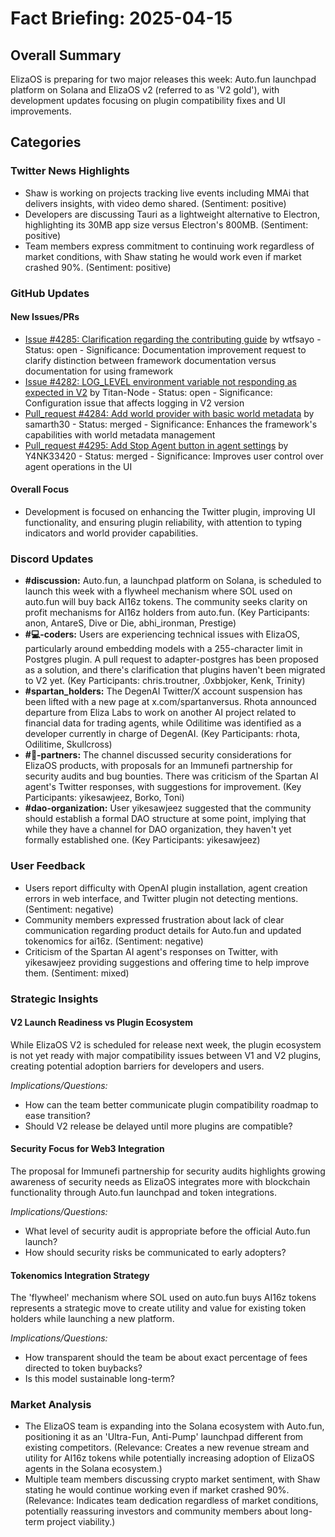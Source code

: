 # Fact Briefing: 2025-04-15

## Overall Summary
ElizaOS is preparing for two major releases this week: Auto.fun launchpad platform on Solana and ElizaOS v2 (referred to as 'V2 gold'), with development updates focusing on plugin compatibility fixes and UI improvements.

## Categories

### Twitter News Highlights
- Shaw is working on projects tracking live events including MMAi that delivers insights, with video demo shared. (Sentiment: positive)
- Developers are discussing Tauri as a lightweight alternative to Electron, highlighting its 30MB app size versus Electron's 800MB. (Sentiment: positive)
- Team members express commitment to continuing work regardless of market conditions, with Shaw stating he would work even if market crashed 90%. (Sentiment: positive)

### GitHub Updates

#### New Issues/PRs
- [Issue #4285: Clarification regarding the contributing guide](https://github.com/elizaOS/eliza/issues/4285) by wtfsayo - Status: open - Significance: Documentation improvement request to clarify distinction between framework documentation versus documentation for using framework
- [Issue #4282: LOG_LEVEL environment variable not responding as expected in V2](https://github.com/elizaOS/eliza/issues/4282) by Titan-Node - Status: open - Significance: Configuration issue that affects logging in V2 version
- [Pull_request #4284: Add world provider with basic world metadata](https://github.com/elizaOS/eliza/pull/4284) by samarth30 - Status: merged - Significance: Enhances the framework's capabilities with world metadata management
- [Pull_request #4295: Add Stop Agent button in agent settings](https://github.com/elizaOS/eliza/pull/4295) by Y4NK33420 - Status: merged - Significance: Improves user control over agent operations in the UI

#### Overall Focus
- Development is focused on enhancing the Twitter plugin, improving UI functionality, and ensuring plugin reliability, with attention to typing indicators and world provider capabilities.

### Discord Updates
- **#discussion:** Auto.fun, a launchpad platform on Solana, is scheduled to launch this week with a flywheel mechanism where SOL used on auto.fun will buy back AI16z tokens. The community seeks clarity on profit mechanisms for AI16z holders from auto.fun. (Key Participants: anon, AntareS, Dive or Die, abhi_ironman, Prestige)
- **#💻-coders:** Users are experiencing technical issues with ElizaOS, particularly around embedding models with a 255-character limit in Postgres plugin. A pull request to adapter-postgres has been proposed as a solution, and there's clarification that plugins haven't been migrated to V2 yet. (Key Participants: chris.troutner, .0xbbjoker, Kenk, Trinity)
- **#spartan_holders:** The DegenAI Twitter/X account suspension has been lifted with a new page at x.com/spartanversus. Rhota announced departure from Eliza Labs to work on another AI project related to financial data for trading agents, while Odilitime was identified as a developer currently in charge of DegenAI. (Key Participants: rhota, Odilitime, Skullcross)
- **#🥇-partners:** The channel discussed security considerations for ElizaOS products, with proposals for an Immunefi partnership for security audits and bug bounties. There was criticism of the Spartan AI agent's Twitter responses, with suggestions for improvement. (Key Participants: yikesawjeez, Borko, Toni)
- **#dao-organization:** User yikesawjeez suggested that the community should establish a formal DAO structure at some point, implying that while they have a channel for DAO organization, they haven't yet formally established one. (Key Participants: yikesawjeez)

### User Feedback
- Users report difficulty with OpenAI plugin installation, agent creation errors in web interface, and Twitter plugin not detecting mentions. (Sentiment: negative)
- Community members expressed frustration about lack of clear communication regarding product details for Auto.fun and updated tokenomics for ai16z. (Sentiment: negative)
- Criticism of the Spartan AI agent's responses on Twitter, with yikesawjeez providing suggestions and offering time to help improve them. (Sentiment: mixed)

### Strategic Insights

#### V2 Launch Readiness vs Plugin Ecosystem
While ElizaOS V2 is scheduled for release next week, the plugin ecosystem is not yet ready with major compatibility issues between V1 and V2 plugins, creating potential adoption barriers for developers and users.

*Implications/Questions:*
  - How can the team better communicate plugin compatibility roadmap to ease transition?
  - Should V2 release be delayed until more plugins are compatible?

#### Security Focus for Web3 Integration
The proposal for Immunefi partnership for security audits highlights growing awareness of security needs as ElizaOS integrates more with blockchain functionality through Auto.fun launchpad and token integrations.

*Implications/Questions:*
  - What level of security audit is appropriate before the official Auto.fun launch?
  - How should security risks be communicated to early adopters?

#### Tokenomics Integration Strategy
The 'flywheel' mechanism where SOL used on auto.fun buys AI16z tokens represents a strategic move to create utility and value for existing token holders while launching a new platform.

*Implications/Questions:*
  - How transparent should the team be about exact percentage of fees directed to token buybacks?
  - Is this model sustainable long-term?

### Market Analysis
- The ElizaOS team is expanding into the Solana ecosystem with Auto.fun, positioning it as an 'Ultra-Fun, Anti-Pump' launchpad different from existing competitors. (Relevance: Creates a new revenue stream and utility for AI16z tokens while potentially increasing adoption of ElizaOS agents in the Solana ecosystem.)
- Multiple team members discussing crypto market sentiment, with Shaw stating he would continue working even if market crashed 90%. (Relevance: Indicates team dedication regardless of market conditions, potentially reassuring investors and community members about long-term project viability.)